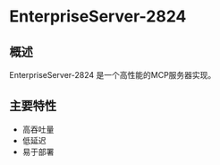 # EnterpriseServer-2824

## 概述

EnterpriseServer-2824 是一个高性能的MCP服务器实现。

## 主要特性

- 高吞吐量
- 低延迟
- 易于部署
